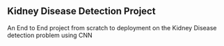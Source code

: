 ## Kidney Disease Detection Project

An End to End project from scratch to deployment on the Kidney Disease detection problem using CNN



